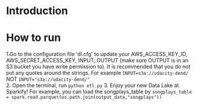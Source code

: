 # Introduction

# How to run
1.Go to the configuration file 'dl.cfg' to update your AWS_ACCESS_KEY_ID, AWS_SECRET_ACCESS_KEY, INPUT, OUTPUT (make sure OUTPUT is in an S3 bucket you have write permission to). It is recommended that you do not put any quotes around the strings. For example
        `INPUT=s3a://udacity-dend/` 
        NOT `INPUT="s3a://udacity-dend/"`        
2. Open the terminal, run `python etl.py`
3. Enjoy your new Data Lake at Sparkify! For example, you can load the songplays_table by
        `songplays_table = spark.read.parquet(os.path.join(output_data,"songplays"))`